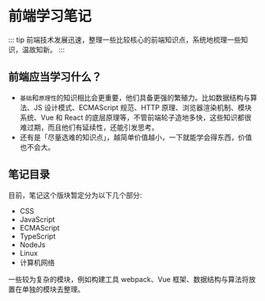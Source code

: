 # 前端学习笔记

::: tip
前端技术发展迅速，整理一些比较核心的前端知识点，系统地梳理一些知识，温故知新。
:::

## 前端应当学习什么？

- `基础`和`原理性`的知识相比会更重要，他们具备更强的繁殖力。比如数据结构与算法、JS 设计模式、ECMAScript 规范、HTTP 原理、浏览器渲染机制、模块系统、Vue 和 React 的底层原理等，不管前端轮子造地多快，这些知识都很难过期，而且他们有延续性，还能引发思考。
- 还有是「尽量选难的知识点」，越简单价值越小，一下就能学会得东西，价值也不会大。

## 笔记目录

目前，笔记这个版块暂定分为以下几个部分:

- CSS
- JavaScript
- ECMAScript
- TypeScript
- NodeJs
- Linux
- 计算机网络

一些较为复杂的模块，例如构建工具 webpack、Vue 框架、数据结构与算法将放置在单独的模块去整理。
